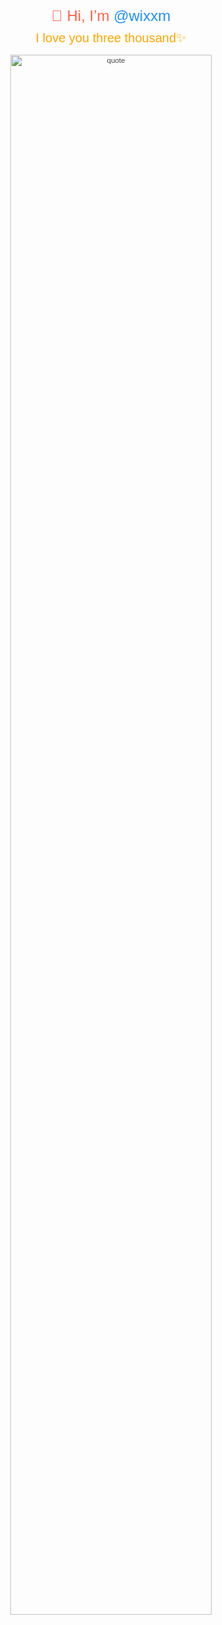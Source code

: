 <div style="text-align: center; font-family: Arial, sans-serif; color: #444;">
  <div style="font-size: 24px; color: #ff6347;">
    👋 Hi, I’m <span style="color: #1e90ff;">@wixxm</span>
  </div>
  <div style="font-size: 20px; color: #ffa500; margin-top: 10px;">
    I love you three thousand✨
  </div>
  <div style="margin-top: 15px;">
    <small>
      <img src="https://v1.jinrishici.com/all.svg?font-size=24&spacing=6" alt="quote" style="width: 80%; max-width: 500px;">
    </small>
  </div>
</div>
